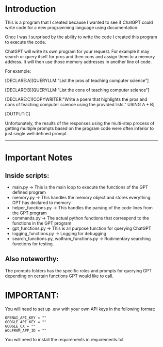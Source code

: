 # Introduction

This is a program that I created because I wanted to see if ChatGPT could write code for a new programming language using documentation.

Once I was I surprised by the ability to write the code I created this program to execute the code.

ChatGPT will write its own program for your request. For example it may search or query itself for pros and then cons and assign them to a memory address. It will then use those memory addresses in another line of code.

For example:

[DECLARE:A][QUERYLLM:"List the pros of teaching computer science"]

[DECLARE:B][QUERYLLM:"List the cons of teaching computer science"]

[DECLARE:C][COPYWRITER:"Write a poem that highlights the pros and cons of teaching computer science using the provided lists." USING A + B]

[OUTPUT:C]

Unfortunately, the results of the responses using the multi-step process of getting multiple prompts based on the program code were often inferior to just single well defined prompt.

-----
# Important Notes

## Inside scripts:

- main.py -> This is the main loop to execute the functions of the GPT defined program
- memory.py -> This handles the memory object and stores everything GPT has declared to memory
- helper_functions.py -> This handles the parsing of the code lines from the GPT program
- commands.py -> The actual python functions that correspond to the functions in the GPT program
- gpt_functions.py -> This is all purpose function for querying ChatGPT
- logging_functions.py -> Logging for debugging
- search_functions.py, wolfram_functions.py -> Rudimentary searching functions for testing.

## Also noteworthy:

The prompts folders has the specific roles and prompts for querying GPT depending on certain functions GPT would like to call.

# IMPORTANT:

You will need to set up .env with your own API keys in the following format:

```
OPENAI_API_KEY = ""
GOOGLE_API_KEY = ""
GOOGLE_CX = ""
WOLFRAM_APP_ID = ""
```
You will need to install the requirements in requirements.txt
